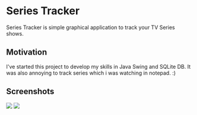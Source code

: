 # Series Tracker

Series Tracker is simple graphical application to track your TV Series shows.

## Motivation
I've started this project to develop my skills in Java Swing and SQLite DB. It was also annoying to track series which i was watching in notepad. :)

## Screenshots
<img src="https://imgur.com/b7D83HA">
<img src="https://imgur.com/WxToqpO">
<img src="https://imgur.com/RvGHT40>